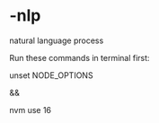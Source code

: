 # -nlp
natural language process

Run these commands in terminal first:

unset NODE_OPTIONS 

&&

nvm use 16
